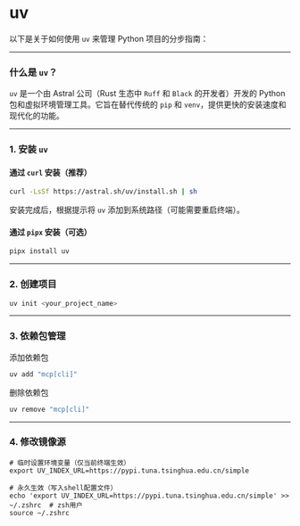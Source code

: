 # uv
以下是关于如何使用 `uv` 来管理 Python 项目的分步指南：

---

### 什么是 `uv`？
`uv` 是一个由 Astral 公司（Rust 生态中 `Ruff` 和 `Black` 的开发者）开发的 Python 包和虚拟环境管理工具。它旨在替代传统的 `pip` 和 `venv`，提供更快的安装速度和现代化的功能。

---

### 1. 安装 `uv`

#### 通过 `curl` 安装（推荐）
```bash
curl -LsSf https://astral.sh/uv/install.sh | sh
```
安装完成后，根据提示将 `uv` 添加到系统路径（可能需要重启终端）。

#### 通过 `pipx` 安装（可选）
```bash
pipx install uv
```

---

### 2. 创建项目
```bash
uv init <your_project_name>
```

---

### 3. 依赖包管理
添加依赖包
```bash
uv add "mcp[cli]"
```

删除依赖包
```bash
uv remove "mcp[cli]"
```

---
### 4. 修改镜像源
```shell
# 临时设置环境变量（仅当前终端生效）
export UV_INDEX_URL=https://pypi.tuna.tsinghua.edu.cn/simple

# 永久生效（写入shell配置文件）
echo 'export UV_INDEX_URL=https://pypi.tuna.tsinghua.edu.cn/simple' >> ~/.zshrc  # zsh用户
source ~/.zshrc
```